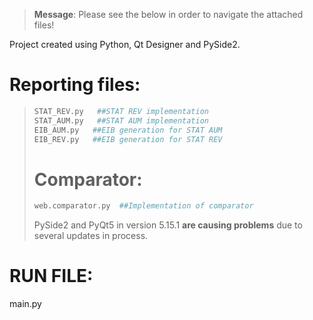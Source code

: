 

> **Message**: Please see the below in order to navigate the attached files!


Project created using Python, Qt Designer and PySide2.

# Reporting files:
> ```sh
> STAT_REV.py   ##STAT REV implementation 
> STAT_AUM.py   ##STAT AUM implementation
> EIB_AUM.py   ##EIB generation for STAT AUM
> EIB_REV.py   ##EIB generation for STAT REV
> ```
> # Comparator:
> ```sh
> web.comparator.py  ##Implementation of comparator
> 
> ```
> PySide2 and PyQt5 in version 5.15.1 **are causing problems** due to several updates in process.

# RUN FILE:
main.py



